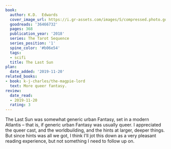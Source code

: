 ```yaml
---
book:
  author: K.D.  Edwards
  cover_image_url: https://i.gr-assets.com/images/S/compressed.photo.goodreads.com/books/1517437940l/36466732._SY475_.jpg
  goodreads: '36466732'
  pages: 368
  publication_year: '2018'
  series: The Tarot Sequence
  series_position: '1'
  spine_color: '#b06e54'
  tags:
  - scifi
  title: The Last Sun
plan:
  date_added: '2019-11-20'
related_books:
- book: k-j-charles/the-magpie-lord
  text: More queer fantasy.
review:
  date_read:
  - 2019-11-20
  rating: 3
---
```


The Last Sun was somewhat generic urban Fantasy, set in a modern Atlantis – that is, if generic urban Fantasy was
usually queer. I appreciated the queer cast, and the worldbuilding, and the hints at larger, deeper things. But since
hints was all we got, I think I'll jot this down as a very pleasant reading experience, but not something I need to
follow up on.
